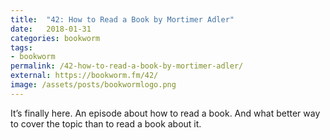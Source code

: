 ```yaml
---
title:  "42: How to Read a Book by Mortimer Adler"
date:   2018-01-31
categories: bookworm
tags:
- bookworm
permalink: /42-how-to-read-a-book-by-mortimer-adler/
external: https://bookworm.fm/42/
image: /assets/posts/bookwormlogo.png
---
```

It’s finally here. An episode about how to read a book. And what better way to cover the topic than to read a book about it.
<!--more-->
